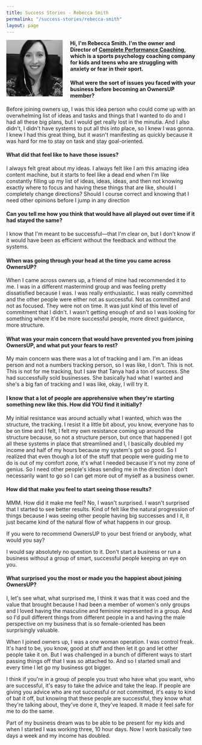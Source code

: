 ```yaml
---
title: Success Stories - Rebecca Smith
permalink: "/success-stories/rebecca-smith"
layout: page
---
```

<img src="/images/success-stories-rebecca-smith.jpg" style="float:left;padding-right:20px;" />

__Hi, I'm Rebecca Smith. I'm the owner and Director of [Complete Performance Coaching](https://completeperformancecoaching.com), which is a sports psychology coaching company for kids and teens who are struggling with anxiety or fear in their sport.__

#### What were the sort of issues you faced with your business before becoming an OwnersUP member?

Before joining owners up, I was this idea person who could come up with an overwhelming list of ideas and tasks and things that I wanted to do and I had all these big plans, but I would get really lost in the minutia. And I also didn't, I didn't have systems to put all this into place, so I knew I was gonna. I knew I had this great thing, but it wasn't manifesting as quickly because it was hard for me to stay on task and stay goal-oriented.

#### What did that feel like to have those issues?

I always felt great about my ideas. I always felt like I am this amazing idea content machine, but it starts to feel like a dead end when I'm like constantly filling up my list of ideas, ideas, ideas, and then not knowing exactly where to focus and having these things that are like, should I completely change directions? Should I course correct and knowing that I need other opinions before I jump in any direction

#### Can you tell me how you think that would have all played out over time if it had stayed the same?

I know that I'm meant to be successful—that I'm clear on, but I don't know if it would have been as efficient without the feedback and without the systems. 

#### When was going through your head at the time you came across OwnersUP?

When I came across owners up, a friend of mine had recommended it to me. I was in a different mastermind group and was feeling pretty dissatisfied because I was. I was really enthusiastic. I was really committed and the other people were either not as successful. Not as committed and not as focused. They were not on time. It was just kind of this level of commitment that I didn't. I wasn't getting enough of and so I was looking for something where it'd be more successful people, more direct guidance, more structure.

#### What was your main concern that would have prevented you from joining OwnersUP, and what put your fears to rest?

My main concern was there was a lot of tracking and I am. I'm an ideas person and not a numbers tracking person, so I was like, I don't. This is not. This is not for me tracking, but I saw that Tanya had a ton of success. She had successfully sold businesses. She basically had what I wanted and she's a big fan of tracking and I was like, okay, I will try it.

#### I know that a lot of people are apprehensive when they're starting something new like this. How did YOU find it initially?

My initial resistance was around actually what I wanted, which was the structure, the tracking. I resist it a little bit about, you know, everyone has to be on time and I felt, I felt my own resistance coming up around the structure because, so not a structure person, but once that happened I got all these systems in place that streamlined and I, I basically doubled my income and half of my hours because my system's got so good. So I realized that even though a lot of the stuff that people were guiding me to do is out of my comfort zone, it's what I needed because it's not my zone of genius. So I need other people's ideas sending me in the direction I don't necessarily want to go so I can get more out of myself as a business owner.

#### How did that make you feel to start seeing those results?

MMM. How did it make me feel? No, I wasn't surprised. I wasn't surprised that I started to see better results. Kind of felt like the natural progression of things because I was seeing other people having big successes and I it, it just became kind of the natural flow of what happens in our group.

If you were to recommend OwnersUP to your best friend or anybody, what would you say?

I would say absolutely no question to it. Don't start a business or run a business without a group of smart, successful people keeping an eye on you.

#### What surprised you the most or made you the happiest about joining OwnersUP?

I, let's see what, what surprised me, I think it was that it was coed and the value that brought because I had been a member of women's only groups and I loved having the masculine and feminine represented in a group. And so I'd pull different things from different people in a and having the male perspective on my business that is so female-oriented has been surprisingly valuable.

When I joined owners up, I was a one woman operation. I was control freak. It's hard to be, you know, good at stuff and then let it go and let other people take it on. But I was challenged in a bunch of different ways to start passing things off that I was so attached to. And so I started small and every time I let go my business got bigger. 

I think if you're in a group of people you trust who have what you want, who are successful, it's easy to take the advice and take the leap. If people are giving you advice who are not successful or not committed, it's easy to kind of bat it off, but knowing that these people are successful, they know what they're talking about, they've done it, they've leaped. It made it feel safe for me to do the same.

Part of my business dream was to be able to be present for my kids and when I started I was working three, 10 hour days. Now I work basically two days a week and my income has doubled.